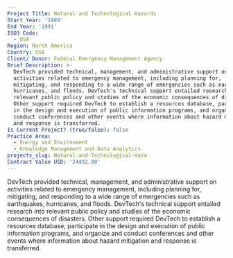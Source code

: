 ```yaml
---
Project Title: Natural and Technological Hazards
Start Year: '1989'
End Year: '1991'
ISO3 Code:
  - USA
Region: North America
Country: USA
Client/ Donor: Federal Emergency Management Agency
Brief Description: >-
  DevTech provided technical, management, and administrative support on
  activities related to emergency management, including planning for,
  mitigating, and responding to a wide range of emergencies such as earthquakes,
  hurricanes, and floods. DevTech's technical support entailed research into
  relevant public policy and studies of the economic consequences of disasters.
  Other support required DevTech to establish a resources database, participate
  in the design and execution of public information programs, and organize and
  conduct conferences and other events where information about hazard mitigation
  and response is transferred.
Is Current Project? (true/false): false
Practice Area:
  - Energy and Environment
  - Knowledge Management and Data Analytics
projects_slug: Natural-and-Technological-Haza
Contract Value USD: '24492.00'
---
```

DevTech provided technical, management, and administrative support on activities related to emergency management, including planning for, mitigating, and responding to a wide range of emergencies such as earthquakes, hurricanes, and floods. DevTech's technical support entailed research into relevant public policy and studies of the economic consequences of disasters. Other support required DevTech to establish a resources database, participate in the design and execution of public information programs, and organize and conduct conferences and other events where information about hazard mitigation and response is transferred.